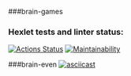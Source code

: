 ###brain-games

### Hexlet tests and linter status:
[![Actions Status](https://github.com/ilyich88/php-project-45/actions/workflows/hexlet-check.yml/badge.svg)](https://github.com/ilyich88/php-project-45/actions)
[![Maintainability](https://api.codeclimate.com/v1/badges/21fdd84ec17deaf421ab/maintainability)](https://codeclimate.com/github/ilyich88/php-project-45/maintainability)


###brain-even
[![asciicast](https://asciinema.org/a/n7akKGRf4HRkQFEkjj93zoRYA.svg)](https://asciinema.org/a/n7akKGRf4HRkQFEkjj93zoRYA)
